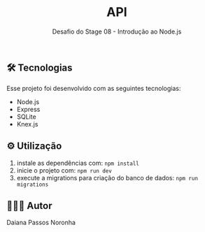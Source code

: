 <h1 align="center">API</h1>

<p align="center">
Desafio do Stage 08 - Introdução ao Node.js<br/>
</p>

<br>

## 🛠 Tecnologias

Esse projeto foi desenvolvido com as seguintes tecnologias:

- Node.js
- Express
- SQLite
- Knex.js


## ⚙️ Utilização

1. instale as dependências com: ``` npm install ```
2. inicie o projeto com: ``` npm run dev ```
3. execute a migrations para criação do banco de dados: ``` npm run migrations ```


## 🙋🏻‍♂️ Autor

Daiana Passos Noronha